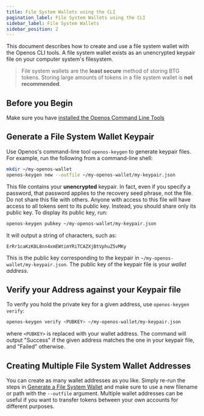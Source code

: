 ```yaml
---
title: File System Wallets using the CLI
pagination_label: File System Wallets using the CLI
sidebar_label: File System Wallets
sidebar_position: 2
---
```


This document describes how to create and use a file system wallet with the
Openos CLI tools. A file system wallet exists as an unencrypted keypair file
on your computer system's filesystem.

> File system wallets are the **least secure** method of storing BTG tokens. Storing large amounts of tokens in a file system wallet is **not recommended**.

## Before you Begin

Make sure you have
[installed the Openos Command Line Tools](../install.md)

## Generate a File System Wallet Keypair

Use Openos's command-line tool `openos-keygen` to generate keypair files. For
example, run the following from a command-line shell:

```bash
mkdir ~/my-openos-wallet
openos-keygen new --outfile ~/my-openos-wallet/my-keypair.json
```

This file contains your **unencrypted** keypair. In fact, even if you specify
a password, that password applies to the recovery seed phrase, not the file. Do
not share this file with others. Anyone with access to this file will have access
to all tokens sent to its public key. Instead, you should share only its public
key. To display its public key, run:

```bash
openos-keygen pubkey ~/my-openos-wallet/my-keypair.json
```

It will output a string of characters, such as:

```text
ErRr1caKzK8L8nn4xmEWtimYRiTCAZXjBtVphuZ5vMKy
```

This is the public key corresponding to the keypair in
`~/my-openos-wallet/my-keypair.json`. The public key of the keypair file is
your _wallet address_.

## Verify your Address against your Keypair file

To verify you hold the private key for a given address, use
`openos-keygen verify`:

```bash
openos-keygen verify <PUBKEY> ~/my-openos-wallet/my-keypair.json
```

where `<PUBKEY>` is replaced with your wallet address.
The command will output "Success" if the given address matches the
one in your keypair file, and "Failed" otherwise.

## Creating Multiple File System Wallet Addresses

You can create as many wallet addresses as you like. Simply re-run the
steps in [Generate a File System Wallet](#generate-a-file-system-wallet-keypair)
and make sure to use a new filename or path with the `--outfile` argument.
Multiple wallet addresses can be useful if you want to transfer tokens between
your own accounts for different purposes.
